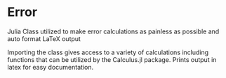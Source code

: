 # Error
Julia Class utilized to make error calculations as painless as possible and auto format LaTeX output

Importing the class gives access to a variety of calculations including functions that can be utilized by the Calculus.jl package. Prints output in latex for easy documentation.

